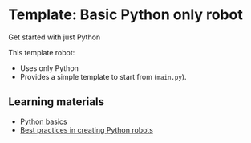 # Template: Basic Python only robot

Get started with just Python

This template robot:

- Uses only Python 
- Provides a simple template to start from (`main.py`).

## Learning materials

- [Python basics](https://robocorp.com/docs/languages-and-frameworks/python)
- [Best practices in creating Python robots](https://robocorp.com/docs/development-guide/qa-and-best-practices/python-robots)
